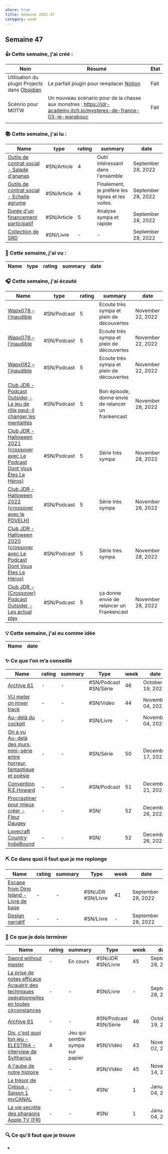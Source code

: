 ```yaml
---
share: true 
title: Semaine 2022-47
category: week
---
```

## Semaine 47

### 👍 **Cette semaine, j'ai créé :**
| Nom                                              | Résumé                                                                                                             | Etat |
| ------------------------------------------------ | ------------------------------------------------------------------------------------------------------------------ | ---- |
| Utilisation du plugin Projects dans [Obsidian](Obsidian) | Le parfait plugin pour remplacer [Notion](Notion.md)                                                                        | Fait |
| Scénrio pour MOTW                                | Un nouveau scénario pour de la chasse aux monstres : https://jdr-academy.itch.io/mysteres-de-france-03-le-warabouc | Fait |
|                                                  |                                                                                                                    |      |

### 📚 Cette semaine, j'ai lu :

| Name                                                                                                                   | type        | rating | summary                                          | date               |
| ---------------------------------------------------------------------------------------------------------------------- | ----------- | ------ | ------------------------------------------------ | ------------------ |
| [Outils de contrat social - Salade d'ananas](../source/Outils%20de%20contrat%20social%20-%20Salade%20d'ananas.md) | #SN/Article | 4      | Outil intéressant dans l'ensemble                | September 28, 2022 |
| [Outils de contrat social - Echelle agrume](../source/Outils%20de%20contrat%20social%20-%20Echelle%20agrume.md)   | #SN/Article | 4      | Finalement, je préfère les lignes et les voiles. | September 28, 2022 |
| [Durée d'un financement participatif](../source/Dur%C3%A9e%20d'un%20financement%20participatif.md)       | #SN/Article | 5      | Analyse sympa et rapide                          | September 28, 2022 |
| [Collection de SRD](../source/Collection%20de%20SRD.md)                                             | #SN/Livre   | \-     | \-                                               | September 28, 2022 |


### 🍿 Cette semaine, j'ai vu :

| Name | type | rating | summary | date |
| ---- | ---- | ------ | ------- | ---- |


### 🎧 Cette semaine, j'ai écouté

| Name                                                                                                                                                                                                 | type        | rating | summary                                             | date              |
| ---------------------------------------------------------------------------------------------------------------------------------------------------------------------------------------------------- | ----------- | ------ | --------------------------------------------------- | ----------------- |
| [Wapx078 – l'inaudible](../source/Wapx078%20%E2%80%93%20l'inaudible.md)                                                                                                                 | #SN/Podcast | 5      | Ecoute très sympa et plein de découvertes           | November 22, 2022 |
| [Wapx076 – l'inaudible](../source/Wapx076%20%E2%80%93%20l'inaudible.md)                                                                                                                 | #SN/Podcast | 5      | Ecoute très sympa et plein de découvertes           | November 22, 2022 |
| [Wapx082 – l'inaudible](../source/Wapx082%20%E2%80%93%20l'inaudible.md)                                                                                                                 | #SN/Podcast | 5      | Ecoute très sympa et plein de découvertes           | November 22, 2022 |
| [Club JDR - Podcast Outsider - Le jeu de rôle peut-il changer les mentalités](../source/Club%20JDR%20-%20Podcast%20Outsider%20-%20Le%20jeu%20de%20r%C3%B4le%20peut-il%20changer%20les%20mentalit%C3%A9s.md)     | #SN/Podcast | 5      | Bon épisode, donne envie de relancer un frankencast | November 28, 2022 |
| [Club JDR - Halloween 2021 (crossover avec Le Podcast Dont Vous Êtes Le Héros)](0030%20Ressources/_Sources/podcast/Club%20JDR%20-%20Halloween%202021%20(crossover%20avec%20Le%20Podcast%20Dont%20Vous%20%C3%8Ates%20Le%20H%C3%A9ros).md) | #SN/Podcast | 5      | Série très sympa                                    | November 28, 2022 |
| [Club JDR - Halloween 2022 (crossover avec le PDVELH)](0030%20Ressources/_Sources/podcast/Club%20JDR%20-%20Halloween%202022%20(crossover%20avec%20le%20PDVELH).md)                                                   | #SN/Podcast | 5      | Série très sympa                                    | November 28, 2022 |
| [Club JDR - Halloween 2020 (crossover avec Le Podcast Dont Vous Êtes Le Héros)](0030%20Ressources/_Sources/podcast/Club%20JDR%20-%20Halloween%202020%20(crossover%20avec%20Le%20Podcast%20Dont%20Vous%20%C3%8Ates%20Le%20H%C3%A9ros).md) | #SN/Podcast | 5      | Série très sympa                                    | November 28, 2022 |
| [Club JDR - (Crossover) Podcast Outsider - Les actual play](0030%20Ressources/_Sources/podcast/Club%20JDR%20-%20(Crossover)%20Podcast%20Outsider%20-%20Les%20actual%20play.md)                                         | #SN/Podcast | 5      | ça donne envie de relancer un Frankencast           | November 28, 2022 |


### 💡 Cette semaine, j'ai eu comme idée

| Name | date |
| ---- | ---- |


### ✨ Ce que l’on m’a conseillé

| Name                                                                                                                                                                            | rating | summary | Type                  | week | date              |
| ------------------------------------------------------------------------------------------------------------------------------------------------------------------------------- | ------ | ------- | --------------------- | ---- | ----------------- |
| [Archive 81](../source/Archive%2081.md)                                                                                                                    | \-     | \-      | #SN/Podcast #SN/Série | 46   | October 19, 2022  |
| [VU meter on mixer track](../source/VU%20meter%20on%20mixer%20track.md)                                                                                          | \-     | \-      | #SN/Vidéo             | 44   | November 04, 2022 |
| [Au-delà du cockpit](Au-del%C3%A0%20du%20cockpit.md)                                                                                                    | \-     | \-      | #SN/Livre             | \-   | November 04, 2022 |
| [On a vu Au-delà des murs, mini-série entre horreur, fantastique et poésie](../source/On%20a%20vu%20Au-del%C3%A0%20des%20murs,%20mini-s%C3%A9rie%20entre%20horreur,%20fantastique%20et%20po%C3%A9sie.md) | \-     | \-      | #SN/Série             | 50   | December 17, 2022 |
| [Convention R.E.Howard](../source/Convention%20R.E.Howard.md)                                                                                                         | \-     | \-      | #SN/Podcast           | 51   | December 21, 2022 |
| [Procrastiner pour mieux créer - Fleur Daugey](../source/Procrastiner%20pour%20mieux%20cr%C3%A9er%20-%20Fleur%20Daugey.md)                                                           | \-     | \-      | #SN/                  | 52   | December 26, 2022 |
| [Lovecraft Country  IndieBound](../source/Lovecraft%20Country%20%20IndieBound.md)                                                                                         | \-     | \-      | #SN/                  | 52   | December 26, 2022 |


### ⛏️ Ce dans quoi il faut que je me replonge

| Name                                                                                                                   | rating | summary | Type              | week | date               |
| ---------------------------------------------------------------------------------------------------------------------- | ------ | ------- | ----------------- | ---- | ------------------ |
| [Escape from Dino Island - Livre de base](Escape%20from%20Dino%20Island%20-%20Livre%20de%20base.md) | \-     | \-      | #SN/JDR #SN/Livre | 41   | September 28, 2022 |
| [Design narratif](Design%20narratif.md)                                                 | \-     | \-      | #SN/Livre         | \-   | September 28, 2022 |

### 🏁 Ce que je dois terminer

| Name                                                                                                                                                                                                                         | rating | summary                         | Type                  | week | date               |
| ---------------------------------------------------------------------------------------------------------------------------------------------------------------------------------------------------------------------------- | ------ | ------------------------------- | --------------------- | ---- | ------------------ |
| [Sword without master](../source/Sword%20without%20master.md)                                                                                                                                                   | \-     | En cours                        | #SN/JDR #SN/Livre     | 45   | September 28, 2022 |
| [La prise de notes efficace Acquérir des techniques opérationnelles en toutes circonstances](La%20prise%20de%20notes%20efficace%20Acqu%C3%A9rir%20des%20techniques%20op%C3%A9rationnelles%20en%20toutes%20circonstances.md) | \-     | \-                              | #SN/Livre             | \-   | September 28, 2022 |
| [Archive 81](../source/Archive%2081.md)                                                                                                                                                                 | \-     | \-                              | #SN/Podcast #SN/Série | 46   | October 19, 2022   |
| [Dis, c'est quoi ton jeu - ELESTRIA - interview de Syltharius](../source/Dis,%20c'est%20quoi%20ton%20jeu%20-%20ELESTRIA%20-%20interview%20de%20Syltharius.md)                                                             | 4      | Jeu qui semble sympa sur papier | #SN/Vidéo             | 43   | November 02, 2022  |
| [A l'aube de notre histoire](../source/A%20l'aube%20de%20notre%20histoire.md)                                                                                                                                 | \-     | \-                              | #SN/Vidéo             | 45   | November 14, 2022  |
| [Le trésor de Crésus - Saison 1  myCANAL](../source/Le%20tr%C3%A9sor%20de%20Cr%C3%A9sus%20-%20Saison%201%20%20myCANAL.md)                                                                                                               | \-     | \-                              | #SN/                  | 1    | January 04, 2023   |
| [La vie secrète des pharaons  Apple TV (FR)](9999%20Inbox/in%20progress/La%20vie%20secr%C3%A8te%20des%20pharaons%20%20Apple%20TV%20(FR).md)                                                                                                         | \-     | \-                              | #SN/                  | 1    | January 04, 2023   |


### 🔍 Ce qu'il faut que je trouve
- 